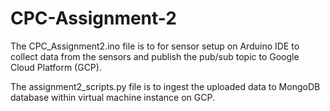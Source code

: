 # CPC-Assignment-2

The CPC_Assignment2.ino file is to for sensor setup on Arduino IDE to collect data from the sensors and publish the pub/sub topic to Google Cloud Platform (GCP).

The assignment2_scripts.py file is to ingest the uploaded data to MongoDB database within virtual machine instance on GCP.
